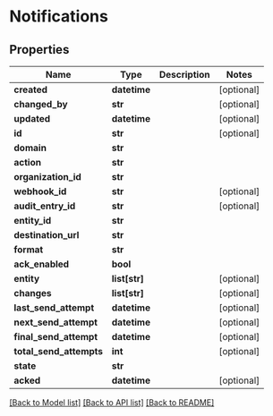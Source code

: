 # Notifications

## Properties
Name | Type | Description | Notes
------------ | ------------- | ------------- | -------------
**created** | **datetime** |  | [optional] 
**changed_by** | **str** |  | [optional] 
**updated** | **datetime** |  | [optional] 
**id** | **str** |  | [optional] 
**domain** | **str** |  | 
**action** | **str** |  | 
**organization_id** | **str** |  | 
**webhook_id** | **str** |  | [optional] 
**audit_entry_id** | **str** |  | [optional] 
**entity_id** | **str** |  | 
**destination_url** | **str** |  | 
**format** | **str** |  | 
**ack_enabled** | **bool** |  | 
**entity** | **list[str]** |  | [optional] 
**changes** | **list[str]** |  | [optional] 
**last_send_attempt** | **datetime** |  | [optional] 
**next_send_attempt** | **datetime** |  | [optional] 
**final_send_attempt** | **datetime** |  | [optional] 
**total_send_attempts** | **int** |  | [optional] 
**state** | **str** |  | 
**acked** | **datetime** |  | [optional] 

[[Back to Model list]](../README.md#documentation-for-models) [[Back to API list]](../README.md#documentation-for-api-endpoints) [[Back to README]](../README.md)

